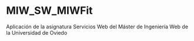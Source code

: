 # MIW_SW_MIWFit
Aplicación de la asignatura Servicios Web del Máster de Ingeniería Web de la Universidad de Oviedo
